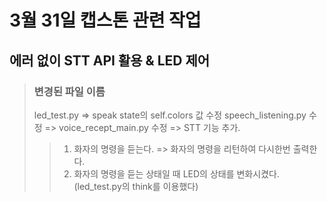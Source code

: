 # 3월 31일 캡스톤 관련 작업
## 에러 없이 STT API 활용 & LED 제어
> ### 변경된 파일 이름
> led_test.py => speak state의 self.colors 값 수정
> speech_listening.py 수정 => 
> voice_recept_main.py 수정 => STT 기능 추가.
>> 1. 화자의 명령을 듣는다. => 화자의 명령을 리턴하여 다시한번 출력한다.
>> 2. 화자의 명령을 듣는 상태일 때 LED의 상태를 변화시켰다. (led_test.py의 think를 이용했다)
